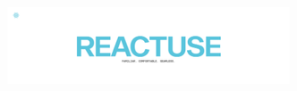 <p align="center">
  <img src="https://github.com/changeelog/static/blob/main/reactuse-banner.png?raw=true" alt="banner">
</p>
